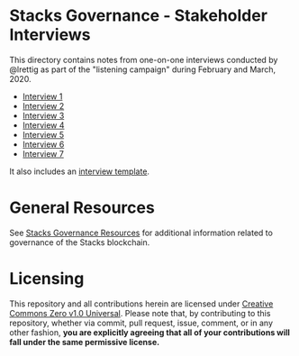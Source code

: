 # Stacks Governance - Stakeholder Interviews

This directory contains notes from one-on-one interviews conducted by @lrettig as part of the "listening campaign" during February and March, 2020.

- [Interview 1](https://stacksgov.github.io/resources/#/interviews/interview-001)
- [Interview 2](https://stacksgov.github.io/resources/#/interviews/interview-002)
- [Interview 3](https://stacksgov.github.io/resources/#/interviews/interview-003)
- [Interview 4](https://stacksgov.github.io/resources/#/interviews/interview-004)
- [Interview 5](https://stacksgov.github.io/resources/#/interviews/interview-005)
- [Interview 6](https://stacksgov.github.io/resources/#/interviews/interview-006)
- [Interview 7](https://stacksgov.github.io/resources/#/interviews/interview-007)

It also includes an [interview template](https://stacksgov.github.io/resources/#/interviews/TEMPLATE).

# General Resources

See [Stacks Governance Resources](https://stacksgov.github.io/resources/) for additional information related to governance of the Stacks blockchain.

# Licensing

This repository and all contributions herein are licensed under [Creative Commons Zero v1.0 Universal](https://github.com/stacksgov/resources/blob/master/LICENSE). Please note that, by contributing to this repository, whether via commit, pull request, issue, comment, or in any other fashion, **you are explicitly agreeing that all of your contributions will fall under the same permissive license.**
